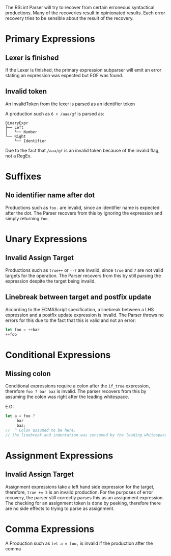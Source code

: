 The RSLint Parser will try to recover from certain erroneous syntactical productions. Many of the recoveries result in opinionated results.
Each error recovery tries to be sensible about the result of the recovery.

# Primary Expressions

## Lexer is finished

If the Lexer is finished, the primary expression subparser will emit an error stating an expression was expected but EOF was found.

## Invalid token

An InvalidToken from the lexer is parsed as an identifier token

A production such as `6 + /aaa/gf` is parsed as:

```
BinaryExpr
├── Left
│   └── Number
└── Right
    └── Identifier
```

Due to the fact that `/aaa/gf` is an invalid token because of the invalid flag, not a RegEx.

# Suffixes

## No identifier name after dot

Productions such as `foo.` are invalid, since an identifier name is expected after the dot.
The Parser recovers from this by ignoring the expression and simply returning `foo`.

# Unary Expressions

## Invalid Assign Target

Productions such as `true++` or `--7` are invalid, since `true` and `7` are not valid targets for the operation.
The Parser recovers from this by still parsing the expression despite the target being invalid.

## Linebreak between target and postfix update

According to the ECMAScript specification, a linebreak between a LHS expression and a postfix update expression is invalid.
The Parser throws no errors for this due to the fact that this is valid and not an error:

```js
let foo = ++bar
++foo
```

# Conditional Expressions

## Missing colon

Conditional expressions require a colon after the `if_true` expression, therefore `foo ? bar baz` is invalid.
The parser recovers from this by assuming the colon was right after the leading whitespace.

E.G:

```js
let a = foo ?
     bar 
     baz;
//  ^ Colon assumed to be here.
// the linebreak and indentation was consumed by the leading whitespace
```

# Assignment Expressions

## Invalid Assign Target

Assignment expressions take a left hand side expression for the target, therefore, `true += 5` is an invalid production.
For the purposes of error recovery, the parser still correctly parses this as an assignment expression.
The checking for an assignment token is done by peeking, therefore there are no side effects to trying to parse as assignment.

# Comma Expressions

A Production such as `let a = foo,` is invalid if the production after the comma 
